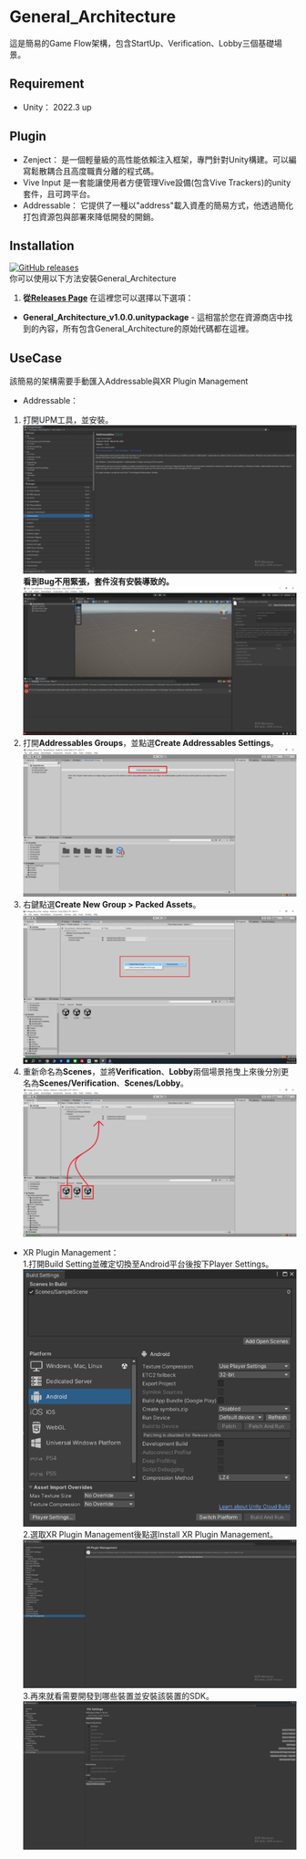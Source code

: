# General_Architecture
這是簡易的Game Flow架構，包含StartUp、Verification、Lobby三個基礎場景。

## Requirement
* Unity： 2022.3 up
## Plugin
* Zenject： 是一個輕量級的高性能依賴注入框架，專門針對Unity構建。可以編寫鬆散耦合且高度職責分離的程式碼。
* Vive Input 是一套能讓使用者方便管理Vive設備(包含Vive Trackers)的unity套件，且可跨平台。
* Addressable： 它提供了一種以"address"載入資產的簡易方式，他透過簡化打包資源包與部署來降低開發的開銷。
## Installation  
[![GitHub releases](https://img.shields.io/static/v1?style=for-the-badge&label=GitHub%20Releases&labelColor=181717&message=Downloads&color=green&logo=GitHub&logoColor=white)](https://github.com/VeyondReality/General_Architecture/releases/)  
你可以使用以下方法安裝General_Architecture
1.  __從[Releases Page](https://github.com/modesttree/Zenject/releases)__ 在這裡您可以選擇以下選項：
* **General_Architecture_v1.0.0.unitypackage** - 這相當於您在資源商店中找到的內容，所有包含General_Architecture的原始代碼都在這裡。

## UseCase
該簡易的架構需要手動匯入Addressable與XR Plugin Management

* Addressable：
1. 打開UPM工具，並安裝。![01.png](pic/01.png)
**看到Bug不用緊張，套件沒有安裝導致的。**![02.png](pic/02.png)
2. 打開**Addressables Groups**，並點選**Create Addressables Settings**。![01.png](pic/06.png)
3. 右鍵點選**Create New Group > Packed Assets**。![01.png](pic/07.png)
4. 重新命名為**Scenes**，並將**Verification**、**Lobby**兩個場景拖曳上來後分別更名為**Scenes/Verification**、**Scenes/Lobby**。![01.png](pic/08.png)

* XR Plugin Management：  
1.打開Build Setting並確定切換至Android平台後按下Player Settings。![03.png](pic/03.png)  
2.選取XR Plugin Management後點選Install XR Plugin Management。![04.png](pic/04.png)  
3.再來就看需要開發到哪些裝置並安裝該裝置的SDK。![05.png](pic/05.png)
